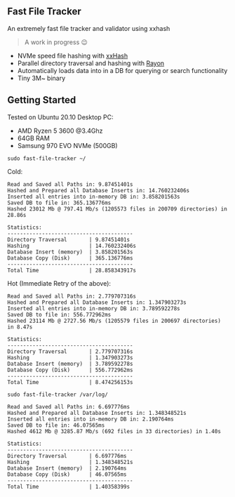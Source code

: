 ## Fast File Tracker

An extremely fast file tracker and validator using xxhash 

> A work in progress 😉

- NVMe speed file hashing with [xxHash](https://cyan4973.github.io/xxHash/)
- Parallel directory traversal and hashing with [Rayon](https://github.com/rayon-rs/rayon)
- Automatically loads data into in a DB for querying or search functionality
- Tiny 3M~ binary


## Getting Started

Tested on Ubuntu 20.10 Desktop PC:
- AMD Ryzen 5 3600 @3.4Ghz
- 64GB RAM
- Samsung 970 EVO NVMe (500GB)

`sudo fast-file-tracker ~/`

Cold:
```
Read and Saved all Paths in: 9.87451401s
Hashed and Prepared all Database Inserts in: 14.760232406s
Inserted all entries into in-memory DB in: 3.858201563s
Saved DB to file in: 365.136776ms
Hashed 23012 Mb @ 797.41 Mb/s (1205573 files in 200709 directories) in 28.86s

Statistics:
----------------------------------------
Directory Traversal       | 9.87451401s
Hashing                   | 14.760232406s
Database Insert (memory)  | 3.858201563s
Database Copy (Disk)      | 365.136776ms
----------------------------------------
Total Time                | 28.858343917s
```

Hot (Immediate Retry of the above):
```
Read and Saved all Paths in: 2.779707316s
Hashed and Prepared all Database Inserts in: 1.347903273s
Inserted all entries into in-memory DB in: 3.789592278s
Saved DB to file in: 556.772962ms
Hashed 23114 Mb @ 2727.56 Mb/s (1205579 files in 200697 directories) in 8.47s

Statistics:
----------------------------------------
Directory Traversal       | 2.779707316s
Hashing                   | 1.347903273s
Database Insert (memory)  | 3.789592278s
Database Copy (Disk)      | 556.772962ms
----------------------------------------
Total Time                | 8.474256153s
```

`sudo fast-file-tracker /var/log/`

```
Read and Saved all Paths in: 6.697776ms
Hashed and Prepared all Database Inserts in: 1.348348521s
Inserted all entries into in-memory DB in: 2.190764ms
Saved DB to file in: 46.07565ms
Hashed 4612 Mb @ 3285.87 Mb/s (692 files in 33 directories) in 1.40s

Statistics:
----------------------------------------
Directory Traversal       | 6.697776ms
Hashing                   | 1.348348521s
Database Insert (memory)  | 2.190764ms
Database Copy (Disk)      | 46.07565ms
----------------------------------------
Total Time                | 1.40358399s
```
